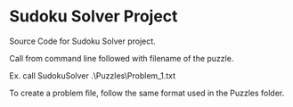 # Sudoku Solver Project
Source Code for Sudoku Solver project.

Call from command line followed with filename of the puzzle.

Ex.
call SudokuSolver .\Puzzles\Problem_1.txt

To create a problem file, follow the same format used in the Puzzles folder.
